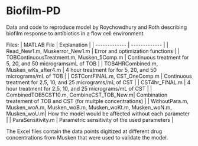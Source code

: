 # Biofilm-PD
Data and code to reproduce model by Roychowdhury and Roth describing biofilm response to antibiotics in a flow cell environment

Files:
| MATLAB File   | Explanation   |
| ------------- | ------------- |
| Read_New1.m, Muskerror_New1.m  |  Error and optimization functions |
| TOBContinuousTreatment.m, Musken_5Comp.m | Continuous treatment for 5, 20, and 50 micrograms/mL of TOB  |
| TOB4HRCombined.m, Musken_wKs_after4.m  | 4 hour treatment for for 5, 20, and 50 micrograms/mL of TOB  |
| CSTContFINAL.m, CST_OneComp.m | Continuous treatment for 2.5, 10, and 25 micrograms/mL of CST |
| CST4hr_FINAL.m | 4 hour treatment for 2.5, 10, and 25 micrograms/mL of CST |
| CombinedTOB5CST10.m, CombineCST_TOB_New.m| Combination treatement of TOB and CST (for multple concentrations) |
| WithoutPara.m, Musken_woA.m, Musken_woB.m, Musken_woKt.m, Musken_woN.m, Musken_woU.m| How the model would be affected without each parameter |
| ParaSensitivity.m | Parametric sensitivity of the used parameters |

The Excel files contain the data points digitized at different drug concentrations from Musken that were used to validate the model. 
